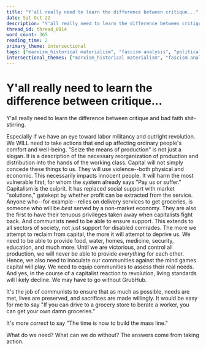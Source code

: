 ```yaml
---
title: "Y'all really need to learn the difference between critique..."
date: Sat Oct 22
description: "Y'all really need to learn the difference between critique and bad faith shit-stirring."
thread_id: thread_0814
word_count: 365
reading_time: 2
primary_theme: intersectional
tags: ["marxism_historical materialism", "fascism analysis", "political economy", "organizational theory"]
intersectional_themes: ["marxism_historical materialism", "fascism analysis", "political economy", "organizational theory"]
---
```


# Y'all really need to learn the difference between critique...

Y'all really need to learn the difference between critique and bad faith shit-stirring.

Especially if we have an eye toward labor militancy and outright revolution. We WILL need to take actions that end up affecting ordinary people's comfort and well-being. "Seize the means of production" is not just a slogan. It is a description of the necessary reorganization of production and distribution into the hands of the working class. Capital will not simply concede these things to us. They will use violence--both physical and economic. This necessarily impacts innocent people. It will harm the most vulnerable first, for whom the system already says "Pay us or suffer." Capitalism is the culprit. It has replaced social support with market "solutions," gatekept by whether profit can be extracted from the service. Anyone who--for example--relies on delivery services to get groceries, is someone who will be *best* served by a non-market economy. They are also the first to have their tenuous privileges taken away when capitalists fight back. And communists need to be able to ensure support. This extends to all sectors of society, not just support for disabled comrades. The more we attempt to reclaim from capital, the more it will attempt to deprive us. We need to be able to provide food, water, homes, medicine, security, education, and much more. Until we are victorious, and control all production, we will never be able to provide *everything* for each other. Hence, we also need to inoculate our communities against the mind games capital will play. We need to equip communities to assess their real needs. And yes, in the course of a capitalist reaction to revolution, living standards will likely decline. We may have to go without GrubHub.

It's the job of communists to ensure that as much as possible, needs are met, lives are preserved, and sacrifices are made willingly. It would be easy for me to say "If you can drive to a grocery store to berate a worker, you can get your own damn groceries."

It's more *correct* to say "The time is now to build the mass line."

What do we need? What can we do without? The answers come from taking action.